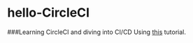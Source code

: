 # hello-CircleCI
###Learning CircleCI and diving into CI/CD
Using [this](https://circleci.com/docs/2.0/getting-started/) tutorial.
